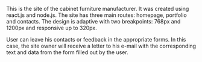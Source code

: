 This is the site of the cabinet furniture manufacturer.
It was created using react.js and node.js. 
The site has three main routes: homepage, portfolio and contacts. 
The design is adaptive with two breakpoints: 768px and 1200px and responsive up to 320px.

User can leave his contacts or feedback in the appropriate forms. In this case, the site owner will receive a letter to his e-mail with the corresponding text and data from the form filled out by the user.